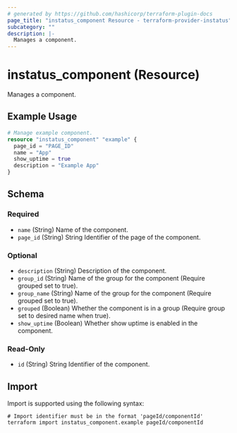```yaml
---
# generated by https://github.com/hashicorp/terraform-plugin-docs
page_title: "instatus_component Resource - terraform-provider-instatus"
subcategory: ""
description: |-
  Manages a component.
---
```


# instatus_component (Resource)

Manages a component.

## Example Usage

```terraform
# Manage example component.
resource "instatus_component" "example" {
  page_id = "PAGE_ID"
  name = "App"
  show_uptime = true
  description = "Example App"
}
```

<!-- schema generated by tfplugindocs -->
## Schema

### Required

- `name` (String) Name of the component.
- `page_id` (String) String Identifier of the page of the component.

### Optional

- `description` (String) Description of the component.
- `group_id` (String) Name of the group for the component (Require grouped set to true).
- `group_name` (String) Name of the group for the component (Require grouped set to true).
- `grouped` (Boolean) Whether the component is in a group (Require group set to desired name when true).
- `show_uptime` (Boolean) Whether show uptime is enabled in the component.

### Read-Only

- `id` (String) String Identifier of the component.

## Import

Import is supported using the following syntax:

```shell
# Import identifier must be in the format 'pageId/componentId'
terraform import instatus_component.example pageId/componentId
```

